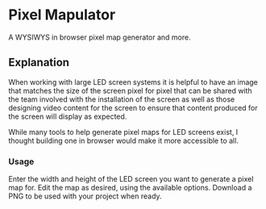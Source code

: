 # Pixel Mapulator

A WYSIWYS in browser pixel map generator and more.

## Explanation

When working with large LED screen systems it is helpful to have an image that matches the size of the screen pixel for pixel that can be shared with the team involved with the installation of the screen as well as those designing video content for the screen to ensure that content produced for the screen will display as expected.

While many tools to help generate pixel maps for LED screens exist, I thought building one in browser would make it more accessible to all.

### Usage

Enter the width and height of the LED screen you want to generate a pixel map for. 
Edit the map as desired, using the available options.
Download a PNG to be used with your project when ready. 
